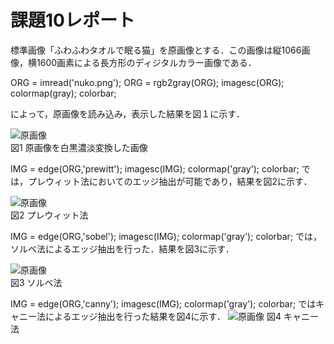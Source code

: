 # 課題10レポート

標準画像「ふわふわタオルで眠る猫」を原画像とする．この画像は縦1066画像，横1600画素による長方形のディジタルカラー画像である．

ORG = imread('nuko.png'); 
ORG = rgb2gray(ORG); 
imagesc(ORG); colormap(gray); colorbar;

によって，原画像を読み込み，表示した結果を図１に示す．

![原画像](https://github.com/yuukomo/image-processing-classroom_report/blob/master/%E7%B5%90%E6%9E%9C/%E8%AA%B2%E9%A1%8C10/%E5%8E%9F%E7%94%BB.PNG)  
図1 原画像を白黒濃淡変換した画像

IMG = edge(ORG,'prewitt');
imagesc(IMG); colormap('gray'); colorbar;
では，プレウィット法においてのエッジ抽出が可能であり，結果を図2に示す．  


![原画像](https://github.com/yuukomo/image-processing-classroom_report/blob/master/%E7%B5%90%E6%9E%9C/%E8%AA%B2%E9%A1%8C10/%E3%83%96%E3%83%AC%E3%82%A6%E3%82%A3%E3%83%83%E3%83%88%E6%B3%95.PNG)  
図2 プレウィット法

IMG = edge(ORG,'sobel'); 
imagesc(IMG); colormap('gray'); colorbar;
では，ソルベ法によるエッジ抽出を行った．結果を図3に示す．  

![原画像](https://github.com/yuukomo/image-processing-classroom_report/blob/master/%E7%B5%90%E6%9E%9C/%E8%AA%B2%E9%A1%8C10/%E3%82%BD%E3%83%99%E3%83%AB%E6%B3%95.PNG)  
図3 ソルベ法

IMG = edge(ORG,'canny'); 
imagesc(IMG); colormap('gray'); colorbar;
ではキャニー法によるエッジ抽出を行った結果を図4に示す．
![原画像](https://github.com/yuukomo/image-processing-classroom_report/blob/master/%E7%B5%90%E6%9E%9C/%E8%AA%B2%E9%A1%8C10/%E3%82%AD%E3%83%A3%E3%83%8B%E3%83%BC%E6%B3%95.PNG) 
図4 キャニー法
